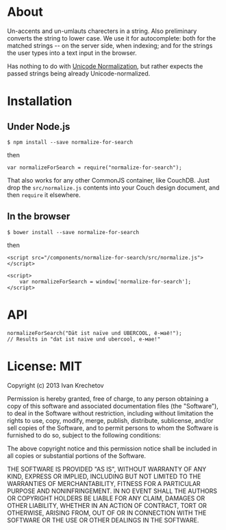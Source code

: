 # About

Un-accents and un-umlauts charecters in a string. Also preliminary converts the string to lower
case. We use it for autocomplete: both for the matched strings -- on the server side, when indexing;
and for the strings the user types into a text input in the browser.

Has nothing to do with [Unicode Normalization](http://www.unicode.org/reports/tr15/), but rather
expects the passed strings being already Unicode-normalized.

# Installation

## Under Node.js

    $ npm install --save normalize-for-search

then

    var normalizeForSearch = require("normalize-for-search");

That also works for any other CommonJS container, like CouchDB. Just drop the `src/normalize.js`
contents into your Couch design document, and then `require` it elsewhere.

## In the browser

    $ bower install --save normalize-for-search

then

    <script src="/components/normalize-for-search/src/normalize.js"></script>

    <script>
        var normalizeForSearch = window['normalize-for-search'];
    </script>

# API

    normalizeForSearch("Dät ist naïve und ÜBERCOOL, ё-маё!");
    // Results in "dat ist naive und ubercool, е-мае!"

# License: MIT

Copyright (c) 2013 Ivan Krechetov

Permission is hereby granted, free of charge, to any person obtaining a copy
of this software and associated documentation files (the "Software"), to deal
in the Software without restriction, including without limitation the rights
to use, copy, modify, merge, publish, distribute, sublicense, and/or sell
copies of the Software, and to permit persons to whom the Software is
furnished to do so, subject to the following conditions:

The above copyright notice and this permission notice shall be included in
all copies or substantial portions of the Software.

THE SOFTWARE IS PROVIDED "AS IS", WITHOUT WARRANTY OF ANY KIND, EXPRESS OR
IMPLIED, INCLUDING BUT NOT LIMITED TO THE WARRANTIES OF MERCHANTABILITY,
FITNESS FOR A PARTICULAR PURPOSE AND NONINFRINGEMENT. IN NO EVENT SHALL THE
AUTHORS OR COPYRIGHT HOLDERS BE LIABLE FOR ANY CLAIM, DAMAGES OR OTHER
LIABILITY, WHETHER IN AN ACTION OF CONTRACT, TORT OR OTHERWISE, ARISING FROM,
OUT OF OR IN CONNECTION WITH THE SOFTWARE OR THE USE OR OTHER DEALINGS IN
THE SOFTWARE.
